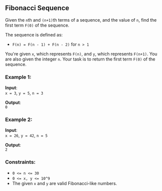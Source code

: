 ##  Fibonacci Sequence 


Given the `n`th and `(n+1)`th terms of a sequence, and the value of `n`, find the first term `F(0)` of the sequence.
	
The sequence is defined as:

- `F(n) = F(n - 1) + F(n - 2)` for `n > 1`

You're given `x`, which represents `F(n)`, and `y`, which represents `F(n+1)`. You are also given the integer `n`. Your task is to return the first term `F(0)` of the sequence.

### Example 1:

**Input**:  
`x = 3`, `y = 5`, `n = 3`

**Output**:  
`0`

### Example 2:

**Input**:  
`x = 26`, `y = 42`, `n = 5`

**Output**:  
`2`

### Constraints:

- `0 <= n <= 30`
- `0 <= x, y <= 10^9`
- The given `x` and `y` are valid Fibonacci-like numbers.
